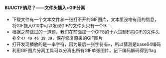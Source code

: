 #### BUUCTF纳尼？——文件头插入+GIF分离

* 下载文件有一个文本文件和一张打不开的GIF图片，文本里没啥有用的信息，将GIF拖入010中可以发现GIF的文件头只有一个9.....
* 根据之前做过的一道题，我们在前面加一个GIF8的十六进制码将GIF的文件头补全`47 49 46 38 39`，保存修复原来的GIF图片
* 打开发现播放的是一串字符，因为最后一张字符有`=`，所以猜测是base64编码
* 利用GIF图片分离工具可以分离出所有GIF单张图片，记下编码解码得到flag

